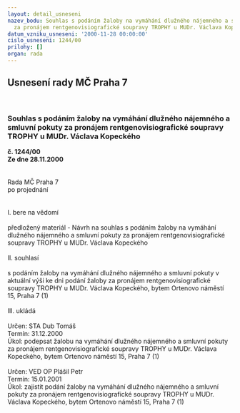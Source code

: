 ```yaml
---
layout: detail_usneseni
nazev_bodu: Souhlas s podáním žaloby na vymáhání dlužného nájemného a smluvní pokuty
  za pronájem rentgenovisiografické soupravy TROPHY u MUDr. Václava Kopeckého
datum_vzniku_usneseni: '2000-11-28 00:00:00'
cislo_usneseni: 1244/00
prilohy: []
organ: rada
---
```

<div id="ucUsn_pList" class="usn">
	<span><h2>Usnesení rady MČ Praha 7 </h2>
<br></span><div class="standBody">
<span><h3>Souhlas s podáním žaloby na vymáhání dlužného nájemného a smluvní pokuty za pronájem rentgenovisiografické soupravy TROPHY u MUDr. Václava Kopeckého</h3></span><div class="center">
		<strong>č. 1244/00</strong><br>
	</div>
<div class="center">
		<strong>Ze dne 28.11.2000</strong><br><br>
	</div>     <br>Rada MČ Praha 7<br>po projednání<br><br><br>I.	bere na vědomí<br><br> předložený materiál - Návrh na souhlas s podáním žaloby na vymáhání dlužného nájemného a smluvní pokuty za pronájem rentgenovisiografické soupravy TROPHY u MUDr. Václava Kopeckého<br><br>II.	souhlasí <br><br>s podáním žaloby na vymáhání dlužného nájemného a smluvní pokuty v aktuální výši ke dni podání žaloby za pronájem rentgenovisiografické soupravy TROPHY u MUDr. Václava Kopeckého, bytem Ortenovo náměstí 15, Praha 7 (1)<br><br>III.	ukládá <br><br> Určen:	     	STA Dub Tomáš<br>Termín: 31.12.2000<br>Úkol:	podepsat žalobu na vymáhání dlužného nájemného a smluvní pokuty za pronájem rentgenovisiografické soupravy TROPHY u MUDr. Václava Kopeckého, bytem Ortenovo náměstí 15, Praha 7 (1) <br> <br> Určen:	     	VED OP Plášil Petr<br>Termín: 15.01.2001<br>Úkol:	zajistit podání žaloby na vymáhání dlužného nájemného a smluvní pokuty za pronájem rentgenovisiografické soupravy TROPHY u MUDr. Václava Kopeckého, bytem Ortenovo náměstí 15, Praha 7 (1)<br> <br><br><br><br><br>  </div>
</div>